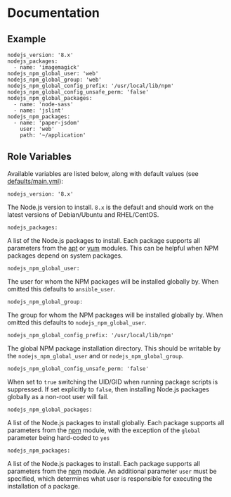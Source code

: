 # Documentation

## Example

```
nodejs_version: '8.x'
nodejs_packages:
  - name: 'imagemagick'
nodejs_npm_global_user: 'web'
nodejs_npm_global_group: 'web'
nodejs_npm_global_config_prefix: '/usr/local/lib/npm'
nodejs_npm_global_config_unsafe_perm: 'false'
nodejs_npm_global_packages:
  - name: 'node-sass'
  - name: 'jslint'
nodejs_npm_packages:
  - name: 'paper-jsdom'
    user: 'web'
    path: '~/application'
```

## Role Variables

Available variables are listed below, along with default values (see [defaults/main.yml](/defaults/main.yml)):

```
nodejs_version: '8.x'
```

The Node.js version to install. `8.x` is the default and should work on the latest versions of
Debian/Ubuntu and RHEL/CentOS.

```
nodejs_packages:
```

A list of the Node.js packages to install. Each package supports all parameters from the
[apt](http://docs.ansible.com/ansible/apt_module.html) or [yum](http://docs.ansible.com/ansible/yum_module.html) modules.
This can be helpful when NPM packages depend on system packages.

```
nodejs_npm_global_user:
```

The user for whom the NPM packages will be installed globally by. When omitted this defaults to `ansible_user`.

```
nodejs_npm_global_group:
```

The group for whom the NPM packages will be installed globally by. When omitted this defaults to `nodejs_npm_global_user`.

```
nodejs_npm_global_config_prefix: '/usr/local/lib/npm'
```

The global NPM package installation directory. This should be writable by the `nodejs_npm_global_user` and or `nodejs_npm_global_group`.

```
nodejs_npm_global_config_unsafe_perm: 'false'
```

When set to `true` switching the UID/GID when running package scripts is suppressed. If set explicitly to
`false`, then installing Node.js packages globally as a non-root user will fail.

```
nodejs_npm_global_packages:
```

A list of the Node.js packages to install globally. Each package supports all parameters from the
[npm](http://docs.ansible.com/ansible/npm_module.html) module, with the exception of the `global`
parameter being hard-coded to `yes`

```
nodejs_npm_packages:
```

A list of the Node.js packages to install. Each package supports all parameters from the
[npm](http://docs.ansible.com/ansible/npm_module.html) module. An additional parameter `user` must be
specified, which determines what user is responsible for executing the installation of a package.